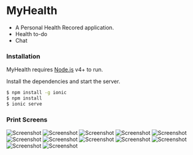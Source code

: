 # MyHealth

  - A Personal Health Recored application.
  - Health to-do
  - Chat

### Installation

MyHealth requires [Node.js](https://nodejs.org/) v4+ to run.

Install the dependencies and start the server.

```sh
$ npm install -g ionic
$ npm install
$ ionic serve
```

### Print Screens

![Screenshot](docs/images/1%20-%20Login.png)
![Screenshot](docs/images/2%20-%20Cadastro.png)
![Screenshot](docs/images/3%20-%20Página%20Inicial.png)
![Screenshot](docs/images/4%20-%20Criar%20tarefa.png)
![Screenshot](docs/images/5%20-%20Tela%20do%20Card.png)
![Screenshot](docs/images/6%20-%20Opções%20do%20Card.png)
![Screenshot](docs/images/7%20-%20Adicionar%20Informação%20do%20Card.png)
![Screenshot](docs/images/8%20-%20Organizar%20Cards.png)
![Screenshot](docs/images/9%20-%20Histórico.png)
![Screenshot](docs/images/10%20-%20Mensagens.png)
![Screenshot](docs/images/11%20-%20Chat.png)
![Screenshot](docs/images/12%20-%20Opções.png)

